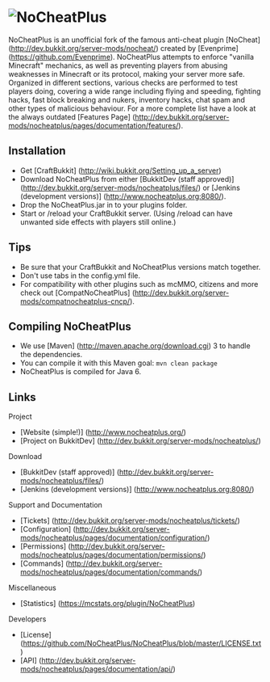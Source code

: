 ![NoCheatPlus](https://dl.dropbox.com/u/34835222/NoCheatPlus_doughnut.png)
===========

NoCheatPlus is an unofficial fork of the famous anti-cheat plugin [NoCheat] (http://dev.bukkit.org/server-mods/nocheat/) created by [Evenprime] (https://github.com/Evenprime). NoCheatPlus attempts to enforce "vanilla Minecraft" mechanics, as well as preventing players from abusing weaknesses in Minecraft or its protocol, making your server more safe. Organized in different sections, various checks are performed to test players doing, covering a wide range including flying and speeding, fighting hacks, fast block breaking and nukers, inventory hacks, chat spam and other types of malicious behaviour. For a more complete list have a look at the always outdated [Features Page] (http://dev.bukkit.org/server-mods/nocheatplus/pages/documentation/features/).

Installation
---------
* Get [CraftBukkit] (http://wiki.bukkit.org/Setting_up_a_server)
* Download NoCheatPlus from either [BukkitDev (staff approved)] (http://dev.bukkit.org/server-mods/nocheatplus/files/) or [Jenkins (development versions)] (http://www.nocheatplus.org:8080/).
* Drop the NoCheatPlus.jar in to your plugins folder.
* Start or /reload your CraftBukkit server. (Using /reload can have unwanted side effects with players still online.)

Tips
---------
* Be sure that your CraftBukkit and NoCheatPlus versions match together.
* Don't use tabs in the config.yml file.
* For compatibility with other plugins such as mcMMO, citizens and more check out [CompatNoCheatPlus] (http://dev.bukkit.org/server-mods/compatnocheatplus-cncp/).

Compiling NoCheatPlus
---------
* We use [Maven] (http://maven.apache.org/download.cgi) 3 to handle the dependencies.
* You can compile it with this Maven goal: `mvn clean package`
* NoCheatPlus is compiled for Java 6.

Links
---------

Project
* [Website (simple!)] (http://www.nocheatplus.org/)
* [Project on BukkitDev] (http://dev.bukkit.org/server-mods/nocheatplus/)

Download
* [BukkitDev (staff approved)] (http://dev.bukkit.org/server-mods/nocheatplus/files/)
* [Jenkins (development versions)] (http://www.nocheatplus.org:8080/)

Support and Documentation
* [Tickets] (http://dev.bukkit.org/server-mods/nocheatplus/tickets/)
* [Configuration] (http://dev.bukkit.org/server-mods/nocheatplus/pages/documentation/configuration/)
* [Permissions] (http://dev.bukkit.org/server-mods/nocheatplus/pages/documentation/permissions/)
* [Commands] (http://dev.bukkit.org/server-mods/nocheatplus/pages/documentation/commands/)

Miscellaneous
* [Statistics] (https://mcstats.org/plugin/NoCheatPlus)

Developers
* [License] (https://github.com/NoCheatPlus/NoCheatPlus/blob/master/LICENSE.txt)
* [API] (http://dev.bukkit.org/server-mods/nocheatplus/pages/documentation/api/)
